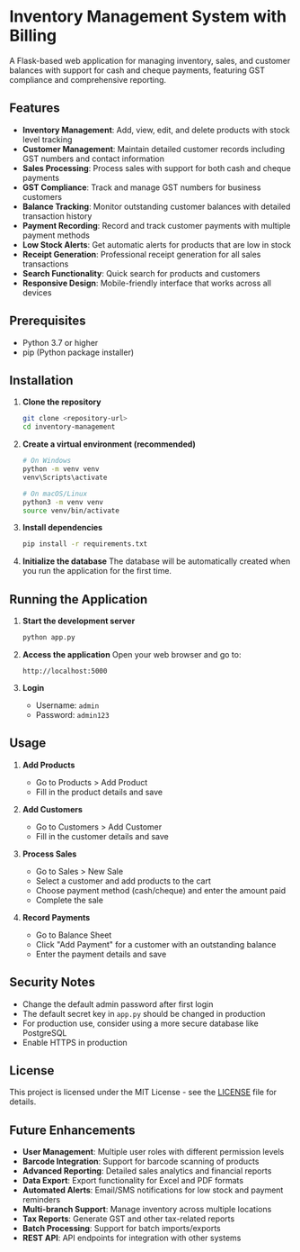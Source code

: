 # Inventory Management System with Billing

A Flask-based web application for managing inventory, sales, and customer balances with support for cash and cheque payments, featuring GST compliance and comprehensive reporting.

## Features

- **Inventory Management**: Add, view, edit, and delete products with stock level tracking
- **Customer Management**: Maintain detailed customer records including GST numbers and contact information
- **Sales Processing**: Process sales with support for both cash and cheque payments
- **GST Compliance**: Track and manage GST numbers for business customers
- **Balance Tracking**: Monitor outstanding customer balances with detailed transaction history
- **Payment Recording**: Record and track customer payments with multiple payment methods
- **Low Stock Alerts**: Get automatic alerts for products that are low in stock
- **Receipt Generation**: Professional receipt generation for all sales transactions
- **Search Functionality**: Quick search for products and customers
- **Responsive Design**: Mobile-friendly interface that works across all devices

## Prerequisites

- Python 3.7 or higher
- pip (Python package installer)

## Installation

1. **Clone the repository**
   ```bash
   git clone <repository-url>
   cd inventory-management
   ```

2. **Create a virtual environment (recommended)**
   ```bash
   # On Windows
   python -m venv venv
   venv\Scripts\activate
   
   # On macOS/Linux
   python3 -m venv venv
   source venv/bin/activate
   ```

3. **Install dependencies**
   ```bash
   pip install -r requirements.txt
   ```

4. **Initialize the database**
   The database will be automatically created when you run the application for the first time.

## Running the Application

1. **Start the development server**
   ```bash
   python app.py
   ```

2. **Access the application**
   Open your web browser and go to:
   ```
   http://localhost:5000
   ```

3. **Login**
   - Username: `admin`
   - Password: `admin123`

## Usage

1. **Add Products**
   - Go to Products > Add Product
   - Fill in the product details and save

2. **Add Customers**
   - Go to Customers > Add Customer
   - Fill in the customer details and save

3. **Process Sales**
   - Go to Sales > New Sale
   - Select a customer and add products to the cart
   - Choose payment method (cash/cheque) and enter the amount paid
   - Complete the sale

4. **Record Payments**
   - Go to Balance Sheet
   - Click "Add Payment" for a customer with an outstanding balance
   - Enter the payment details and save
   

## Security Notes

- Change the default admin password after first login
- The default secret key in `app.py` should be changed in production
- For production use, consider using a more secure database like PostgreSQL
- Enable HTTPS in production

## License

This project is licensed under the MIT License - see the [LICENSE](LICENSE) file for details.

## Future Enhancements

- **User Management**: Multiple user roles with different permission levels
- **Barcode Integration**: Support for barcode scanning of products
- **Advanced Reporting**: Detailed sales analytics and financial reports
- **Data Export**: Export functionality for Excel and PDF formats
- **Automated Alerts**: Email/SMS notifications for low stock and payment reminders
- **Multi-branch Support**: Manage inventory across multiple locations
- **Tax Reports**: Generate GST and other tax-related reports
- **Batch Processing**: Support for batch imports/exports
- **REST API**: API endpoints for integration with other systems
